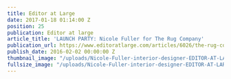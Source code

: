 ```yaml
---
title: Editor at Large
date: 2017-01-18 01:14:00 Z
position: 25
publication: Editor at large
article_title: 'LAUNCH PARTY: Nicole Fuller for The Rug Company'
publication_url: https://www.editoratlarge.com/articles/6026/the-rug-company-celebrates-guest-designer-at-the-beatrice-inn
publish_date: 2016-02-02 00:00:00 Z
thumbnail_image: "/uploads/Nicole-Fuller-interior-designer-EDITOR-AT-LARGE-RUG-COMPANY.jpg"
fullsize_image: "/uploads/Nicole-Fuller-interior-designer-EDITOR-AT-LARGE-RUG-COMPANY.jpg"
---
```


